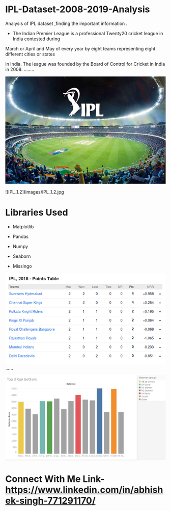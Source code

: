 # IPL-Dataset-2008-2019-Analysis

Analysis of IPL dataset ,finding the important information .

+ The Indian Premier League is a professional Twenty20 cricket league in India contested during

March or April and May of every year by eight teams representing eight different cities or states 

in India. The league was founded by the Board of Control for Cricket in India in 2008.
........

![image_0](images/image_0.jpg)


![IPL_1.2](images/IPL_1.2.jpg

# Libraries Used

+ Matplotlib

+ Pandas 

+ Numpy

+ Seaborn

+ Missingo

![IPL_1.5](images/IPL_1.5.png)
......

![IPL_1](images/IPL_1.png)

# Connect With Me Link- https://www.linkedin.com/in/abhishek-singh-771291170/

